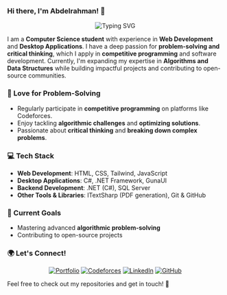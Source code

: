 ### Hi there, I'm Abdelrahman! 👋

<p align="center">
  <img src="https://readme-typing-svg.herokuapp.com?font=Fira+Code&weight=600&size=22&pause=1000&color=3498db&width=600&lines=Computer+Science+Student;Web+%26+Desktop+Developer;Problem+Solver+%26+Critical+Thinker" alt="Typing SVG" />
</p>

I am a **Computer Science student** with experience in **Web Development** and **Desktop Applications**. I have a deep passion for **problem-solving and critical thinking**, which I apply in **competitive programming** and software development. Currently, I'm expanding my expertise in **Algorithms and Data Structures** while building impactful projects and contributing to open-source communities.

### 🧠 Love for Problem-Solving
- Regularly participate in **competitive programming** on platforms like Codeforces.
- Enjoy tackling **algorithmic challenges** and **optimizing solutions**.
- Passionate about **critical thinking** and **breaking down complex problems**.

### 💻 Tech Stack
- **Web Development**: HTML, CSS, Tailwind, JavaScript
- **Desktop Applications**: C#, .NET Framework, GunaUI
- **Backend Development**: .NET (C#), SQL Server
- **Other Tools & Libraries**: ITextSharp (PDF generation), Git & GitHub

### 🚀 Current Goals
- Mastering advanced **algorithmic problem-solving**
- Contributing to open-source projects

### 🌍 Let's Connect!
<p align="center">
  <a href="https://www.abdelrahmankasem.com"><img src="https://img.shields.io/badge/Portfolio-blue?style=for-the-badge&logo=google-chrome&logoColor=white" alt="Portfolio" /></a>
  <a href="https://codeforces.com/profile/Abdelrahman-Mamdouh"><img src="https://img.shields.io/badge/Codeforces--Abdelrahman--Mamdouh-orange?style=for-the-badge&logo=codeforces&logoColor=white" alt="Codeforces" /></a>
  <a href="https://www.linkedin.com/in/abdelrahman-mamdouh-cs/"><img src="https://img.shields.io/badge/LinkedIn-Profile-blue?style=for-the-badge&logo=linkedin&logoColor=white" alt="LinkedIn" /></a>
  <a href="https://github.com/AbdelrahmanKasem"><img src="https://img.shields.io/badge/GitHub-@AbdelrahmanKasem-black?style=for-the-badge&logo=github&logoColor=white" alt="GitHub" /></a>
</p>

Feel free to check out my repositories and get in touch! 🚀
